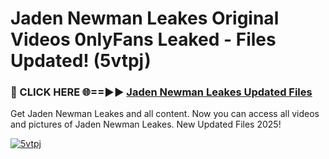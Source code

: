 # Jaden Newman Leakes Original Videos 0nlyFans Leaked - Files Updated! (5vtpj)

<h3>🔴 CLICK HERE 🌐==►► <a href="https://tinyurl.com/ehrbuxhb" rel="nofollow">Jaden Newman Leakes Updated Files</a></h3>

Get Jaden Newman Leakes and all content. Now you can access all videos and pictures of Jaden Newman Leakes. New Updated Files 2025!

[![5vtpj](https://i.imgur.com/lVYEuWS.gif)](https://tinyurl.com/ehrbuxhb)
